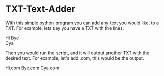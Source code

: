 # TXT-Text-Adder

With this simple python program you can add any text you would like, to a TXT. 
For example, lets say you have a TXT with the lines.   

Hi 
Bye  
Cya   

Then you would run the script, and it will output another TXT with the desired text. 
For example, let's add .com, this would be the output.   

Hi.com 
Bye.com 
Cya.com
